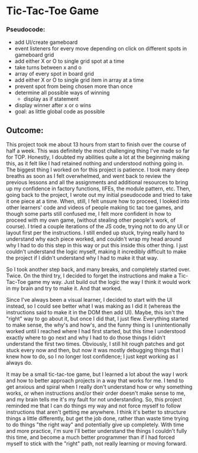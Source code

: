 # Tic-Tac-Toe Game

### Pseudocode:
- add UI/create gameboard
- event listeners for every move depending on click on different spots in gameboard grid
- add either X or O to single grid spot at a time
- take turns between x and o
- array of every spot in board grid
- add either X or O to single grid item in array at a time
- prevent spot from being chosen more than once
- determine all possible ways of winning
  - display as if statement
- display winner after x or o wins
- goal: as little global code as possible


## Outcome:

This project took me about 13 hours from start to finish over the course of half a week. This was definitely the most challenging thing I've made so far for TOP. Honestly, I doubted my abilities quite a lot at the beginning making this, as it felt like I had retained nothing and understood nothing going in. The biggest thing I worked on for this project is patience. I took many deep breaths as soon as I felt overwhelmed, and went back to review the previous lessons and all the assignments and additional resources to bring up my confidence in factory functions, IIFEs, the module pattern, etc. Then, going back to the project, I wrote out my initial pseudocode and tried to take it one piece at a time. When, still, I felt unsure how to proceed, I looked into other learners' code and videos of people making tic tac toe games, and though some parts still confused me, I felt more confident in how to proceed with my own game, (without stealing other people's work, of course). I tried a couple iterations of the JS code, trying not to do any UI or layout first per the instructions. I still ended up stuck, trying really hard to understand why each piece worked, and couldn't wrap my head around why I had to do this step in this way or put this inside this other thing. I just couldn't understand the logic myself, making it incredibly difficult to make the project if I didn't understand why I had to make it that way.

So I took another step back, and many breaks, and completely started over. Twice. On the third try, I decided to forget the instructions and make a Tic-Tac-Toe game my way. Just build out the logic the way I think it would work in my brain and try to make it. And that worked.

Since I've always been a visual learner, I decided to start with the UI instead, so I could see better what I was making as I did it (whereas the instructions said to make it in the DOM then add UI). Maybe, this isn't the "right" way to go about it, but once I did that, I just flew. Everything started to make sense, the why's and how's, and the funny thing is I unintentionally worked until I reached where I had first started, but this time I understood exactly where to go next and why I had to do those things I didn't understand the first two times. Obviously, I still hit rough patches and got stuck every now and then, but now it was mostly debugging things that I knew how to do, so I no longer lost confidence; I just kept working as I always do.

It may be a small tic-tac-toe game, but I learned a lot about the way I work and how to better approach projects in a way that works for me. I tend to get anxious and spiral when I really don't understand how or why something works, or when instructions and/or their order doesn't make sense to me, and my brain tells me it's my fault for not understanding. So, this project reminded me that I can do things my way and not force myself to follow instructions that aren't getting me anywhere. I think it's better to structure things a little differently, but get the job done, rather than waste time trying to do things "the right way" and potentially give up completely. With time and more practice, I'm sure I'll better understand the things I couldn't fully this time, and become a much better programmer than if I had forced myself to stick with the "right" path, not really learning or moving forward.